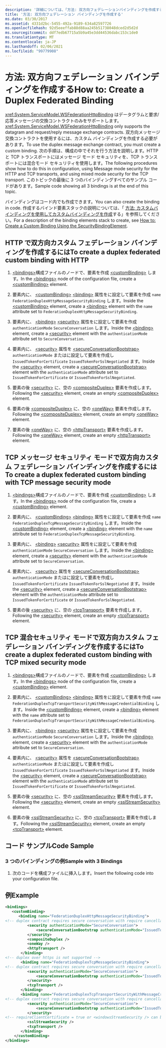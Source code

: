 ```yaml
---
description: '詳細については、「方法: 双方向フェデレーションバインディングを作成する」を参照してください。'
title: '方法: 双方向フェデレーション バインディングを作成する'
ms.date: 03/30/2017
ms.assetid: 4331d2bc-5455-492a-9189-634a82597726
ms.openlocfilehash: 92d5eeeffab88d88aa245b51738048dced2d5d2d
ms.sourcegitcommit: ddf7edb67715a5b9a45e3dd44536dabc153c1de0
ms.translationtype: MT
ms.contentlocale: ja-JP
ms.lasthandoff: 02/06/2021
ms.locfileid: "99779908"
---
```

# <a name="how-to-create-a-duplex-federated-binding"></a><span data-ttu-id="9b867-103">方法: 双方向フェデレーション バインディングを作成する</span><span class="sxs-lookup"><span data-stu-id="9b867-103">How to: Create a Duplex Federated Binding</span></span>

<span data-ttu-id="9b867-104"><xref:System.ServiceModel.WSFederationHttpBinding> はデータグラムと要求/応答メッセージの交換コントラクトのみをサポートします。</span><span class="sxs-lookup"><span data-stu-id="9b867-104"><xref:System.ServiceModel.WSFederationHttpBinding> only supports the datagram and request/reply message exchange contracts.</span></span> <span data-ttu-id="9b867-105">双方向メッセージ交換コントラクトを使用するには、カスタム バインディングを作成する必要があります。</span><span class="sxs-lookup"><span data-stu-id="9b867-105">To use the duplex message exchange contract, you must create a custom binding.</span></span> <span data-ttu-id="9b867-106">次の手順は、構成の中でそれを行う方法を説明します。HTTP と TCP トランスポートにはメッセージ モード セキュリティを、TCP トランスポートには混合モード セキュリティを使用します。</span><span class="sxs-lookup"><span data-stu-id="9b867-106">The following procedures show how to do this in configuration, using Message mode security for the HTTP and TCP transports, and using mixed mode security for the TCP transport.</span></span> <span data-ttu-id="9b867-107">このトピックの最後に 3 つのバインディングすべてのサンプル コードがあります。</span><span class="sxs-lookup"><span data-stu-id="9b867-107">Sample code showing all 3 bindings is at the end of this topic.</span></span>

<span data-ttu-id="9b867-108">バインディングはコード内でも作成できます。</span><span class="sxs-lookup"><span data-stu-id="9b867-108">You can also create the binding in code.</span></span> <span data-ttu-id="9b867-109">作成するバインド要素スタックの説明については、「 [方法: カスタムバインディングを使用してカスタムバインディングを作成](how-to-create-a-custom-binding-using-the-securitybindingelement.md)する」を参照してください。</span><span class="sxs-lookup"><span data-stu-id="9b867-109">For a description of the binding elements stack to create, see [How to: Create a Custom Binding Using the SecurityBindingElement](how-to-create-a-custom-binding-using-the-securitybindingelement.md).</span></span>

## <a name="to-create-a-duplex-federated-custom-binding-with-http"></a><span data-ttu-id="9b867-110">HTTP で双方向カスタム フェデレーション バインディングを作成するには</span><span class="sxs-lookup"><span data-stu-id="9b867-110">To create a duplex federated custom binding with HTTP</span></span>

1. <span data-ttu-id="9b867-111">[\<bindings>](../../configure-apps/file-schema/wcf/bindings.md)構成ファイルのノードで、要素を作成 [\<customBinding>](../../configure-apps/file-schema/wcf/custombinding.md) します。</span><span class="sxs-lookup"><span data-stu-id="9b867-111">In the [\<bindings>](../../configure-apps/file-schema/wcf/bindings.md) node of the configuration file, create a [\<customBinding>](../../configure-apps/file-schema/wcf/custombinding.md) element.</span></span>

2. <span data-ttu-id="9b867-112">要素内に、 [\<customBinding>](../../configure-apps/file-schema/wcf/custombinding.md) [\<binding>](../../configure-apps/file-schema/wcf/bindings.md) 属性をに設定して要素を作成 `name` `FederationDuplexHttpMessageSecurityBinding` します。</span><span class="sxs-lookup"><span data-stu-id="9b867-112">Inside the [\<customBinding>](../../configure-apps/file-schema/wcf/custombinding.md) element, create a [\<binding>](../../configure-apps/file-schema/wcf/bindings.md) element with the `name` attribute set to `FederationDuplexHttpMessageSecurityBinding`.</span></span>

3. <span data-ttu-id="9b867-113">要素内に、 [\<binding>](../../configure-apps/file-schema/wcf/bindings.md) [\<security>](../../configure-apps/file-schema/wcf/security-of-custombinding.md) 属性をに設定して要素を作成 `authenticationMode` `SecureConversation` します。</span><span class="sxs-lookup"><span data-stu-id="9b867-113">Inside the [\<binding>](../../configure-apps/file-schema/wcf/bindings.md) element, create a [\<security>](../../configure-apps/file-schema/wcf/security-of-custombinding.md) element with the `authenticationMode` attribute set to `SecureConversation`.</span></span>

4. <span data-ttu-id="9b867-114">要素内に、 [\<security>](../../configure-apps/file-schema/wcf/security-of-custombinding.md) 属性を [\<secureConversationBootstrap>](../../configure-apps/file-schema/wcf/secureconversationbootstrap.md) `authenticationMode` またはに設定して要素を作成し `IssuedTokenForCertificate` `IssuedTokenForSslNegotiated` ます。</span><span class="sxs-lookup"><span data-stu-id="9b867-114">Inside the [\<security>](../../configure-apps/file-schema/wcf/security-of-custombinding.md) element, create a [\<secureConversationBootstrap>](../../configure-apps/file-schema/wcf/secureconversationbootstrap.md) element with the `authenticationMode` attribute set to `IssuedTokenForCertificate` or `IssuedTokenForSslNegotiated`.</span></span>

5. <span data-ttu-id="9b867-115">要素の後 [\<security>](../../configure-apps/file-schema/wcf/security-of-custombinding.md) に、空の [\<compositeDuplex>](../../configure-apps/file-schema/wcf/compositeduplex.md) 要素を作成します。</span><span class="sxs-lookup"><span data-stu-id="9b867-115">Following the [\<security>](../../configure-apps/file-schema/wcf/security-of-custombinding.md) element, create an empty [\<compositeDuplex>](../../configure-apps/file-schema/wcf/compositeduplex.md) element.</span></span>

6. <span data-ttu-id="9b867-116">要素の後 [\<compositeDuplex>](../../configure-apps/file-schema/wcf/compositeduplex.md) に、空の [\<oneWay>](../../configure-apps/file-schema/wcf/oneway.md) 要素を作成します。</span><span class="sxs-lookup"><span data-stu-id="9b867-116">Following the [\<compositeDuplex>](../../configure-apps/file-schema/wcf/compositeduplex.md) element, create an empty [\<oneWay>](../../configure-apps/file-schema/wcf/oneway.md) element.</span></span>

7. <span data-ttu-id="9b867-117">要素の後 [\<oneWay>](../../configure-apps/file-schema/wcf/oneway.md) に、空の [\<httpTransport>](../../configure-apps/file-schema/wcf/httptransport.md) 要素を作成します。</span><span class="sxs-lookup"><span data-stu-id="9b867-117">Following the [\<oneWay>](../../configure-apps/file-schema/wcf/oneway.md) element, create an empty [\<httpTransport>](../../configure-apps/file-schema/wcf/httptransport.md) element.</span></span>

## <a name="to-create-a-duplex-federated-custom-binding-with-tcp-message-security-mode"></a><span data-ttu-id="9b867-118">TCP メッセージ セキュリティ モードで双方向カスタム フェデレーション バインディングを作成するには</span><span class="sxs-lookup"><span data-stu-id="9b867-118">To create a duplex federated custom binding with TCP message security mode</span></span>

1. <span data-ttu-id="9b867-119">[\<bindings>](../../configure-apps/file-schema/wcf/bindings.md)構成ファイルのノードで、要素を作成 [\<customBinding>](../../configure-apps/file-schema/wcf/custombinding.md) します。</span><span class="sxs-lookup"><span data-stu-id="9b867-119">In the [\<bindings>](../../configure-apps/file-schema/wcf/bindings.md) node of the configuration file, create a [\<customBinding>](../../configure-apps/file-schema/wcf/custombinding.md) element.</span></span>

2. <span data-ttu-id="9b867-120">要素内に、 [\<customBinding>](../../configure-apps/file-schema/wcf/custombinding.md) [\<binding>](../../configure-apps/file-schema/wcf/bindings.md) 属性をに設定して要素を作成 `name` `FederationDuplexTcpMessageSecurityBinding` します。</span><span class="sxs-lookup"><span data-stu-id="9b867-120">Inside the [\<customBinding>](../../configure-apps/file-schema/wcf/custombinding.md) element, create a [\<binding>](../../configure-apps/file-schema/wcf/bindings.md) element with the `name` attribute set to `FederationDuplexTcpMessageSecurityBinding`.</span></span>

3. <span data-ttu-id="9b867-121">要素内に、 [\<binding>](../../configure-apps/file-schema/wcf/bindings.md) [\<security>](../../configure-apps/file-schema/wcf/security-of-custombinding.md) 属性をに設定して要素を作成 `authenticationMode` `SecureConversation` します。</span><span class="sxs-lookup"><span data-stu-id="9b867-121">Inside the [\<binding>](../../configure-apps/file-schema/wcf/bindings.md) element, create a [\<security>](../../configure-apps/file-schema/wcf/security-of-custombinding.md) element with the `authenticationMode` attribute set to `SecureConversation`.</span></span>

4. <span data-ttu-id="9b867-122">要素内に、 [\<security>](../../configure-apps/file-schema/wcf/security-of-custombinding.md) 属性を [\<secureConversationBootstrap>](../../configure-apps/file-schema/wcf/secureconversationbootstrap.md) `authenticationMode` またはに設定して要素を作成し `IssuedTokenForCertificate` `IssuedTokenForSslNegotiated` ます。</span><span class="sxs-lookup"><span data-stu-id="9b867-122">Inside the [\<security>](../../configure-apps/file-schema/wcf/security-of-custombinding.md) element, create a [\<secureConversationBootstrap>](../../configure-apps/file-schema/wcf/secureconversationbootstrap.md) element with the `authenticationMode` attribute set to `IssuedTokenForCertificate` or `IssuedTokenForSslNegotiated`.</span></span>

5. <span data-ttu-id="9b867-123">要素の後 [\<security>](../../configure-apps/file-schema/wcf/security-of-custombinding.md) に、空の [\<tcpTransport>](../../configure-apps/file-schema/wcf/tcptransport.md) 要素を作成します。</span><span class="sxs-lookup"><span data-stu-id="9b867-123">Following the [\<security>](../../configure-apps/file-schema/wcf/security-of-custombinding.md) element, create an empty [\<tcpTransport>](../../configure-apps/file-schema/wcf/tcptransport.md) element.</span></span>

## <a name="to-create-a-duplex-federated-custom-binding-with-tcp-mixed-security-mode"></a><span data-ttu-id="9b867-124">TCP 混合セキュリティ モードで双方向カスタム フェデレーション バインディングを作成するには</span><span class="sxs-lookup"><span data-stu-id="9b867-124">To create a duplex federated custom binding with TCP mixed security mode</span></span>

1. <span data-ttu-id="9b867-125">[\<bindings>](../../configure-apps/file-schema/wcf/bindings.md)構成ファイルのノードで、要素を作成 [\<customBinding>](../../configure-apps/file-schema/wcf/custombinding.md) します。</span><span class="sxs-lookup"><span data-stu-id="9b867-125">In the [\<bindings>](../../configure-apps/file-schema/wcf/bindings.md) node of the configuration file, create a [\<customBinding>](../../configure-apps/file-schema/wcf/custombinding.md) element.</span></span>

2. <span data-ttu-id="9b867-126">要素内に、 [\<customBinding>](../../configure-apps/file-schema/wcf/custombinding.md) [\<binding>](../../configure-apps/file-schema/wcf/bindings.md) 属性をに設定して要素を作成 `name` `FederationDuplexTcpTransportSecurityWithMessageCredentialBinding` します。</span><span class="sxs-lookup"><span data-stu-id="9b867-126">Inside the [\<customBinding>](../../configure-apps/file-schema/wcf/custombinding.md) element, create a [\<binding>](../../configure-apps/file-schema/wcf/bindings.md) element with the `name` attribute set to `FederationDuplexTcpTransportSecurityWithMessageCredentialBinding`.</span></span>

3. <span data-ttu-id="9b867-127">要素内に、 [\<binding>](../../configure-apps/file-schema/wcf/bindings.md) [\<security>](../../configure-apps/file-schema/wcf/security-of-custombinding.md) 属性をに設定して要素を作成 `authenticationMode` `SecureConversation` します。</span><span class="sxs-lookup"><span data-stu-id="9b867-127">Inside the [\<binding>](../../configure-apps/file-schema/wcf/bindings.md) element, create a [\<security>](../../configure-apps/file-schema/wcf/security-of-custombinding.md) element with the `authenticationMode` attribute set to `SecureConversation`.</span></span>

4. <span data-ttu-id="9b867-128">要素内に、 [\<security>](../../configure-apps/file-schema/wcf/security-of-custombinding.md) 属性を [\<secureConversationBootstrap>](../../configure-apps/file-schema/wcf/secureconversationbootstrap.md) `authenticationMode` またはに設定して要素を作成し `IssuedTokenForCertificate` `IssuedTokenForSslNegotiated` ます。</span><span class="sxs-lookup"><span data-stu-id="9b867-128">Inside the [\<security>](../../configure-apps/file-schema/wcf/security-of-custombinding.md) element, create a [\<secureConversationBootstrap>](../../configure-apps/file-schema/wcf/secureconversationbootstrap.md) element with the `authenticationMode` attribute set to `IssuedTokenForCertificate` or `IssuedTokenForSslNegotiated`.</span></span>

5. <span data-ttu-id="9b867-129">要素の後 [\<security>](../../configure-apps/file-schema/wcf/security-of-custombinding.md) に、空の [\<sslStreamSecurity>](../../configure-apps/file-schema/wcf/sslstreamsecurity.md) 要素を作成します。</span><span class="sxs-lookup"><span data-stu-id="9b867-129">Following the [\<security>](../../configure-apps/file-schema/wcf/security-of-custombinding.md) element, create an empty [\<sslStreamSecurity>](../../configure-apps/file-schema/wcf/sslstreamsecurity.md) element.</span></span>

6. <span data-ttu-id="9b867-130">要素の後 [\<sslStreamSecurity>](../../configure-apps/file-schema/wcf/sslstreamsecurity.md) に、空の [\<tcpTransport>](../../configure-apps/file-schema/wcf/tcptransport.md) 要素を作成します。</span><span class="sxs-lookup"><span data-stu-id="9b867-130">Following the [\<sslStreamSecurity>](../../configure-apps/file-schema/wcf/sslstreamsecurity.md) element, create an empty [\<tcpTransport>](../../configure-apps/file-schema/wcf/tcptransport.md) element.</span></span>

## <a name="code-sample"></a><span data-ttu-id="9b867-131">コード サンプル</span><span class="sxs-lookup"><span data-stu-id="9b867-131">Code Sample</span></span>

### <a name="sample-with-3-bindings"></a><span data-ttu-id="9b867-132">3 つのバインディングの例</span><span class="sxs-lookup"><span data-stu-id="9b867-132">Sample with 3 Bindings</span></span>

1. <span data-ttu-id="9b867-133">次のコードを構成ファイルに挿入します。</span><span class="sxs-lookup"><span data-stu-id="9b867-133">Insert the following code into your configuration file.</span></span>

## <a name="example"></a><span data-ttu-id="9b867-134">例</span><span class="sxs-lookup"><span data-stu-id="9b867-134">Example</span></span>

```xml
<bindings>
   <customBinding>
      <binding name="FederationDuplexHttpMessageSecurityBinding">
<!-- duplex contract requires secure conversation with require cancellation = true -->
          <security authenticationMode="SecureConversation">
              <secureConversationBootstrap authenticationMode="IssuedTokenForSslNegotiated" />
          </security>
          <compositeDuplex />
          <oneWay />
          <httpTransport />
       </binding>
<!-- duplex over https is not supported -->
       <binding name="FederationDuplexTcpMessageSecurityBinding">
<!-- duplex contract requires secure conversation with require cancellation = true -->
          <security authenticationMode="SecureConversation">
              <secureConversationBootstrap authenticationMode="IssuedTokenForSslNegotiated" />
          </security>
          <tcpTransport />
       </binding>
       <binding name="FederationDuplexTcpTransportSecurityWithMessageCredentialsBinding">
<!-- duplex contract requires secure conversation with require cancellation = true -->
          <security authenticationMode="SecureConversation">
              <secureConversationBootstrap authenticationMode="IssuedTokenOverTransport" />
          </security>
<!-- requireClientCertificate = true or <windowsStreamSecurity /> can be used, but does not make sense for most scenarios -->
          <sslStreamSecurity />
          <tcpTransport />
       </binding>
    </customBinding>
</bindings>
```
